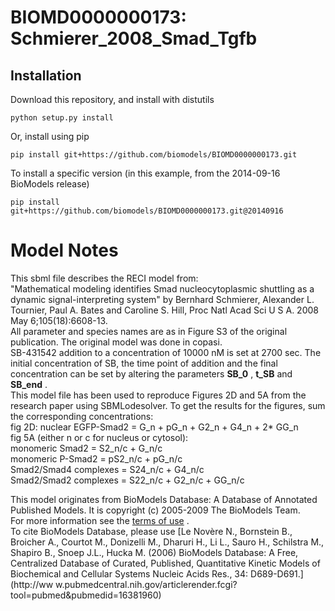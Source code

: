 # BIOMD0000000173: Schmierer_2008_Smad_Tgfb

## Installation

Download this repository, and install with distutils

`python setup.py install`

Or, install using pip

`pip install git+https://github.com/biomodels/BIOMD0000000173.git`

To install a specific version (in this example, from the 2014-09-16 BioModels release)

`pip install git+https://github.com/biomodels/BIOMD0000000173.git@20140916`


# Model Notes


This sbml file describes the RECI model from:  
"Mathematical modeling identifies Smad nucleocytoplasmic shuttling as a
dynamic signal-interpreting system" by Bernhard Schmierer, Alexander L.
Tournier, Paul A. Bates and Caroline S. Hill, Proc Natl Acad Sci U S A. 2008
May 6;105(18):6608-13.  
All parameter and species names are as in Figure S3 of the original
publication. The original model was done in copasi.  
SB-431542 addition to a concentration of 10000 nM is set at 2700 sec. The
initial concentration of SB, the time point of addition and the final
concentration can be set by altering the parameters **SB_0** , **t_SB** and
**SB_end** .  
This model file has been used to reproduce Figures 2D and 5A from the research
paper using SBMLodesolver. To get the results for the figures, sum the
corresponding concentrations:  
fig 2D: nuclear EGFP-Smad2 = G_n + pG_n + G2_n + G4_n + 2* GG_n  
fig 5A (either n or c for nucleus or cytosol):  
monomeric Smad2 = S2_n/c + G_n/c  
monomeric P-Smad2 = pS2_n/c + pG_n/c  
Smad2/Smad4 complexes = S24_n/c + G4_n/c  
Smad2/Smad2 complexes = S22_n/c + G2_n/c + GG_n/c  

This model originates from BioModels Database: A Database of Annotated
Published Models. It is copyright (c) 2005-2009 The BioModels Team.  
For more information see the [terms of
use](http://www.ebi.ac.uk/biomodels/legal.html) .  
To cite BioModels Database, please use [Le Novère N., Bornstein B., Broicher
A., Courtot M., Donizelli M., Dharuri H., Li L., Sauro H., Schilstra M.,
Shapiro B., Snoep J.L., Hucka M. (2006) BioModels Database: A Free,
Centralized Database of Curated, Published, Quantitative Kinetic Models of
Biochemical and Cellular Systems Nucleic Acids Res., 34: D689-D691.](http://ww
w.pubmedcentral.nih.gov/articlerender.fcgi?tool=pubmed&pubmedid=16381960)


